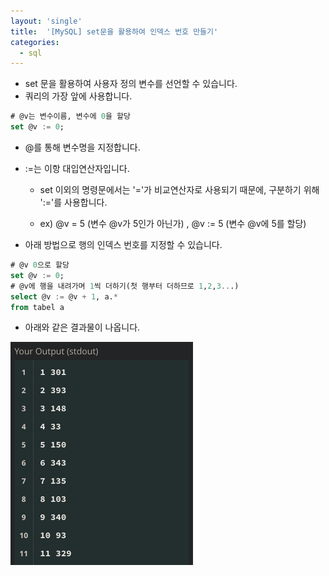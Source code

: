 ```yaml
---
layout: 'single'
title:  '[MySQL] set문을 활용하여 인덱스 번호 만들기'
categories:
  - sql
---
```




- set 문을 활용하여 사용자 정의 변수를 선언할 수 있습니다.
- 쿼리의 가장 앞에 사용합니다.

```sql
# @v는 변수이름, 변수에 0을 할당
set @v := 0;
```

- @를 통해 변수명을 지정합니다.

- :=는 이항 대입연산자입니다.

  - set 이외의 명령문에서는 '='가 비교연산자로 사용되기 때문에, 구분하기 위해 ':='를 사용합니다.

  - ex) @v = 5 (변수 @v가 5인가 아닌가) , @v := 5 (변수 @v에 5를 할당)

    

- 아래 방법으로 행의 인덱스 번호를 지정할 수 있습니다.

```sql
# @v 0으로 할당
set @v := 0;
# @v에 행을 내려가며 1씩 더하기(첫 행부터 더하므로 1,2,3...)
select @v := @v + 1, a.*
from tabel a
```

- 아래와 같은 결과물이 나옵니다.

<img src="../images/set.png" alt="set" style="zoom:50%;" />
